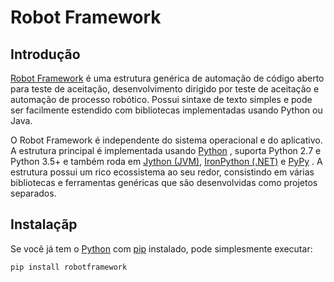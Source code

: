 Robot Framework
===============


Introdução
------------
<a href="http://robotframework.org">Robot Framework</a> é uma estrutura genérica de automação de código aberto para teste de aceitação, desenvolvimento dirigido por teste de aceitação e automação de processo robótico. Possui sintaxe de texto simples e pode ser facilmente estendido com bibliotecas implementadas usando Python ou Java.

O Robot Framework é independente do sistema operacional e do aplicativo. A estrutura principal é implementada usando <a href="http://python.org">Python</a> , suporta Python 2.7 e Python 3.5+ e também roda em <a href="http://jython.org">Jython (JVM)</a>, <a href="http://ironpython.net">IronPython (.NET)</a> e <a href="http://pypy.org">PyPy</a> . A estrutura possui um rico ecossistema ao seu redor, consistindo em várias bibliotecas e ferramentas genéricas que são desenvolvidas como projetos separados.

Instalaçãp
------------

Se você já tem o <a href="http://python.org">Python</a> com <a href="http://pip-installer.org">pip</a> instalado, pode simplesmente executar:
   
    pip install robotframework
